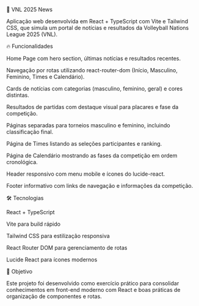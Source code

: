 📌 VNL 2025 News

Aplicação web desenvolvida em React + TypeScript com Vite e Tailwind CSS, que simula um portal de notícias e resultados da Volleyball Nations League 2025 (VNL).

🔥 Funcionalidades

Home Page com hero section, últimas notícias e resultados recentes.

Navegação por rotas utilizando react-router-dom (Início, Masculino, Feminino, Times e Calendário).

Cards de notícias com categorias (masculino, feminino, geral) e cores distintas.

Resultados de partidas com destaque visual para placares e fase da competição.

Páginas separadas para torneios masculino e feminino, incluindo classificação final.

Página de Times listando as seleções participantes e ranking.

Página de Calendário mostrando as fases da competição em ordem cronológica.

Header responsivo com menu mobile e ícones do lucide-react.

Footer informativo com links de navegação e informações da competição.

🛠️ Tecnologias

React + TypeScript

Vite para build rápido

Tailwind CSS para estilização responsiva

React Router DOM para gerenciamento de rotas

Lucide React para ícones modernos

🎯 Objetivo

Este projeto foi desenvolvido como exercício prático para consolidar conhecimentos em front-end moderno com React e boas práticas de organização de componentes e rotas.
